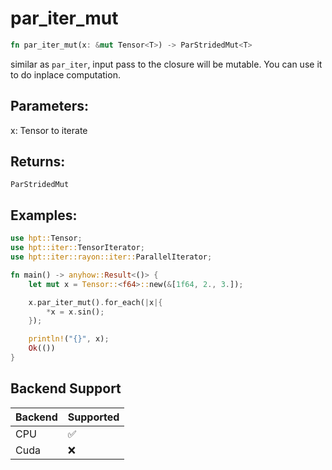 # par_iter_mut
```rust
fn par_iter_mut(x: &mut Tensor<T>) -> ParStridedMut<T>
```

similar as `par_iter`, input pass to the closure will be mutable. You can use it to do inplace computation.

## Parameters:

x: Tensor to iterate

## Returns:

`ParStridedMut`

## Examples:
```rust
use hpt::Tensor;
use hpt::iter::TensorIterator;
use hpt::iter::rayon::iter::ParallelIterator;

fn main() -> anyhow::Result<()> {
    let mut x = Tensor::<f64>::new(&[1f64, 2., 3.]);

    x.par_iter_mut().for_each(|x|{
        *x = x.sin();
    });

    println!("{}", x);
    Ok(())
}
```
## Backend Support
| Backend | Supported |
|---------|-----------|
| CPU     | ✅         |
| Cuda    | ❌        |